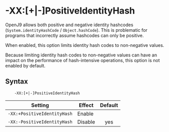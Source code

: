 <!--
* Copyright (c) 2017, 2018 IBM Corp. and others
*
* This program and the accompanying materials are made
* available under the terms of the Eclipse Public License 2.0
* which accompanies this distribution and is available at
* https://www.eclipse.org/legal/epl-2.0/ or the Apache
* License, Version 2.0 which accompanies this distribution and
* is available at https://www.apache.org/licenses/LICENSE-2.0.
*
* This Source Code may also be made available under the
* following Secondary Licenses when the conditions for such
* availability set forth in the Eclipse Public License, v. 2.0
* are satisfied: GNU General Public License, version 2 with
* the GNU Classpath Exception [1] and GNU General Public
* License, version 2 with the OpenJDK Assembly Exception [2].
*
* [1] https://www.gnu.org/software/classpath/license.html
* [2] http://openjdk.java.net/legal/assembly-exception.html
*
* SPDX-License-Identifier: EPL-2.0 OR Apache-2.0 OR GPL-2.0 WITH
* Classpath-exception-2.0 OR LicenseRef-GPL-2.0 WITH Assembly-exception
-->

# -XX:\[+|-\]PositiveIdentityHash

OpenJ9 allows both positive and negative identity hashcodes (`System.identityHashCode` / `Object.hashCode`). This is problematic for programs that incorrectly assume hashcodes can only be positive.

When enabled, this option limits identity hash codes to non-negative values.

Because limiting identity hash codes to non-negative values can have an impact on the performance of hash-intensive operations, this option is not enabled by default.

## Syntax

        -XX:[+|-]PositiveIdentityHash

| Setting                     | Effect  | Default                                                                        |
|-----------------------------|---------|:------------------------------------------------------------------------------:|
| `-XX:+PositiveIdentityHash` | Enable  |                                                                                |
| `-XX:-PositiveIdentityHash` | Disable | <i class="fa fa-check" aria-hidden="true"></i><span class="sr-only">yes</span> |




<!-- ==== END OF TOPIC ==== xxpositiveidentityhash.md ==== -->
